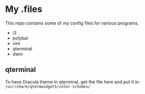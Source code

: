 # My .files
This repo contains some of my config files for various programs.

- i3
- polybar
- vim
- qterminal
- dwm

## qterminal
To have Dracula theme in qterminal, get the file here and put it in: `/usr/share/qtermwidget5/color-schemes/`


